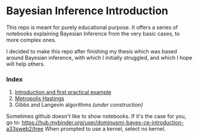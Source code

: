 # Bayesian Inference Introduction

This repo is meant for purely educational purpose. It offers a series of notebooks explaining Bayesian Inference from the very basic cases, to more complex ones.

I decided to make this repo after finishing my thesis which was based around Bayesian inference, with which I initially struggled, and which I hope will help others.

### Index

1.  [Introduction and first practical example](https://github.com/dominusmi/Bayesian-Inference-Introduction/blob/master/Bayesian%20Inference%20-%20Introduction%20%2B%20Examples.ipynb)
2. [Metropolis Hastings](https://github.com/dominusmi/Bayesian-Inference-Introduction/blob/master/Bayesian%20Inference%20-%20Metropolis%20Hastings.ipynb) 
3. Gibbs and Langevin algorithms                _(under construction)_

Sometimes github doesn't like to show notebooks. If it's the case for you, go to: https://hub.mybinder.org/user/dominusmi-bayes-ce-introduction-a33sweb2/tree
When prompted to use a kernel, select no kernel.
